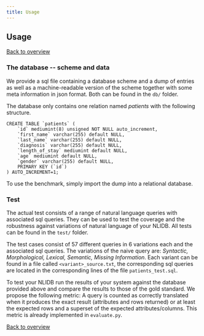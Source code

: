 ```yaml
---
title: Usage
---
```


## Usage

[Back to overview](. "Back to overview")

### The database -- scheme and data

We provide a sql file containing a database scheme and a dump of entries as well as a machine-readable version of the scheme together with some meta information in json format. Both can be found in the `db/` folder.

The database only contains one relation named *patients* with the following structure.

    CREATE TABLE `patients` (
		`id` mediumint(8) unsigned NOT NULL auto_increment,
	  	`first_name` varchar(255) default NULL,
	  	`last_name` varchar(255) default NULL,
	  	`diagnosis` varchar(255) default NULL,
	  	`length_of_stay` mediumint default NULL,
	  	`age` mediumint default NULL,
	  	`gender` varchar(255) default NULL,
	  	PRIMARY KEY (`id`)
	) AUTO_INCREMENT=1;

To use the benchmark, simply import the dump into a relational database.


### Test

The actual test consists of a range of natural language queries with associated sql queries. They can be used to test the coverage and the robustness against variations of natural language of your NLIDB. All tests can be found in the `test/` folder.

The test cases consist of 57 different queries in 6 variations each and the associated sql queries. The variations of the naive query are: *Syntactic, Morphological, Lexical, Semantic, Missing Information*. Each variant can be found in a file called `<variant>_source.txt`, the corresponding sql queries are located in the corresponding lines of the file `patients_test.sql`.

To test your NLIDB run the results of your system against the database provided above and compare the results to those of the gold standard. We propose the following metric: A query is counted as correctly translated when it produces the exact result (attributes and rows returned) or at least the expected rows and a superset of the expected attributes/columns. This metric is already implemented in `evaluate.py`.

[Back to overview](. "Back to overview")